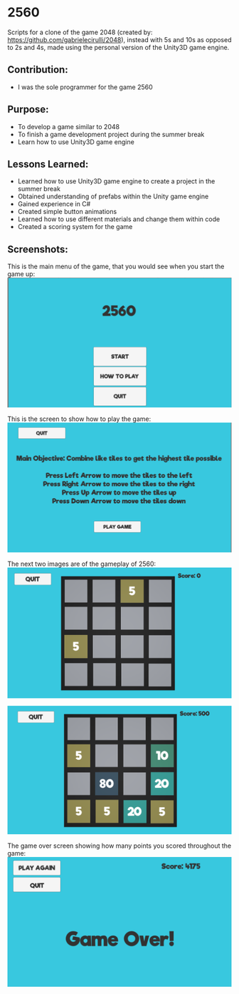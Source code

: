 # 2560
Scripts for a clone of the game 2048 (created by: https://github.com/gabrielecirulli/2048), instead with 5s and 10s as opposed to 2s and 4s, made using the personal version of the Unity3D game engine.

## Contribution:
* I was the sole programmer for the game 2560

## Purpose:
* To develop a game similar to 2048
* To finish a game development project during the summer break
* Learn how to use Unity3D game engine

## Lessons Learned:
* Learned how to use Unity3D game engine to create a project in the summer break
* Obtained understanding of prefabs within the Unity game engine
* Gained experience in C#
* Created simple button animations
* Learned how to use different materials and change them within code
* Created a scoring system for the game
    
## Screenshots:

This is the main menu of the game, that you would see when you start the game up:
![MainMenu](Screenshots/MainMenu.png "Main Menu")

This is the screen to show how to play the game:
![HowToPlay](Screenshots/HowToPlay.png "How To Play")

The next two images are of the gameplay of 2560:
![Playing1](Screenshots/Playing1.png "Playing1")

![Playing2](Screenshots/Playing2.png "Playing2")

The game over screen showing how many points you scored throughout the game:
![GameOver](Screenshots/GameOver.png "GameOver")
